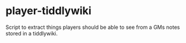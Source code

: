 # player-tiddlywiki
Script to extract things players should be able to see from a GMs notes stored in a tiddlywiki.
